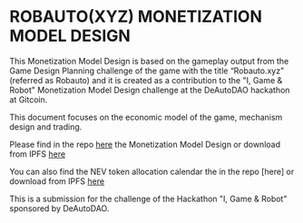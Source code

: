 # ROBAUTO(XYZ) MONETIZATION MODEL DESIGN

This Monetization Model Design is based on the gameplay output from the Game Design Planning challenge of the game with the title “Robauto.xyz” (referred as Robauto) and it is created as a contribution to the "I, Game & Robot" Monetization Model Design challenge at the DeAutoDAO hackathon at Gitcoin. 

This document focuses on the economic model of the game, mechanism design and trading.

Please find in the repo [here](https://github.com/ivanmolto/robauto-xyz-mmd/blob/main/robauto-monetization-model-design.pdf) the Monetization Model Design or download from IPFS [here](https://ivanmolto.mypinata.cloud/ipfs/QmThT2j3SyqNu8ATUsDh64fC12SsuTd5MVYzSs3SBbChq7)

You can also find the NEV token allocation calendar the in the repo [here] or download from IPFS [here](https://ivanmolto.mypinata.cloud/ipfs/QmSUa2N9R3Q2oJ3xyut2s6poY5UAaB4tuBShsTjzEDkPxc)

This is a submission for the challenge of the Hackathon "I, Game & Robot" sponsored by DeAutoDAO.